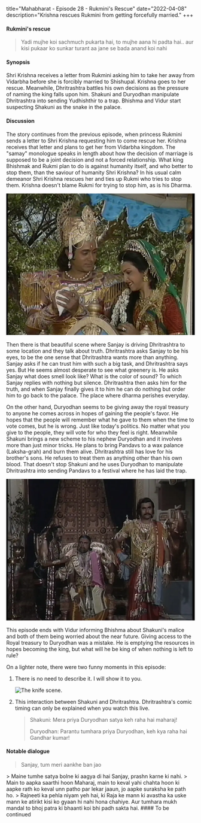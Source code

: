 title="Mahabharat - Episode 28 - Rukmini's Rescue"
date="2022-04-08"
description="Krishna rescues Rukmini from getting forcefully married."
+++ 
#### Rukmini's rescue
> Yadi mujhe koi sachmuch pukarta hai, to mujhe aana hi padta hai.. aur kisi pukaar ko sunkar turant aa jane se bada anand koi nahi

#### Synopsis 
Shri Krishna receives a letter from Rukmini asking him to take her away from
Vidarbha before she is forcibly married to Shishupal. Krishna goes to her
rescue. Meanwhile, Dhritrashtra battles his own decisions as the pressure of
naming the king falls upon him. Shakuni and Duryodhan manipulate Dhritrashtra
into sending Yudhishthir to a trap. Bhishma and Vidur start suspecting Shakuni
as the snake in the palace.

#### Discussion 
The story continues from the previous episode, when princess Rukmini sends a
letter to Shri Krishna requesting him to come rescue her. Krishna receives that
letter and plans to get her from Vidarbha kingdom. The "samay" monologue speaks
in length about how the decision of marriage is supposed to be a joint decision
and not a forced relationship. What king Bhishmak and Rukmi plan to do is
against humanity itself, and who better to stop them, than the saviour of
humanity Shri Krishna? In his usual calm demeanor Shri Krishna rescues her and
ties up Rukmi who tries to stop them. Krishna doesn't blame Rukmi for trying to
stop him, as is his Dharma.

![Krishna Rescues Rukmini](/static/images/mahabharat/ep_28_1.webp)

Then there is that beautiful scene where Sanjay is driving Dhritrashtra to some
location and they talk about truth. Dhritrashtra asks Sanjay to be his eyes, to
be the one sense that Dhritrashtra wants more than anything. Sanjay asks if he
can trust him with such a big task, and Dhritrashtra says yes. But He seems
almost desperate to see what greenery is. He asks Sanjay what does smell look
like? What is the color of sound? To which Sanjay replies with nothing but
silence. Dhritrashtra then asks him for the truth, and when Sanjay finally
gives it to him he can do nothing but order him to go back to the palace. The
place where dharma perishes everyday.

On the other hand, Duryodhan seems to be giving away the royal treasury to
anyone he comes across in hopes of gaining the people's favor. He hopes that
the people will remember what he gave to them when the time to vote comes, but
he is wrong. Just like today's politics. No matter what you give to the people,
they will vote for who they feel is right. Meanwhile Shakuni brings a new
scheme to his nephew Duryodhan and it involves more than just minor tricks. He
plans to bring Pandavs to a wax palance (Laksha-grah) and burn them alive.
Dhritrashtra still has love for his brother's sons. He refuses to treat them as
anything other than his own blood. That doesn't stop Shakuni and he uses
Duryodhan to manipulate Dhritrashtra into sending Pandavs to a festival where
he has laid the trap. 

![Shakuni and Duryodhan manipulate Dhritrashtra](/static/images/mahabharat/ep_28_2.webp)

This episode ends with Vidur informing Bhishma about Shakuni's malice and both
of them being worried about the near future. Giving access to the Royal
treasury to Duryodhan was a mistake. He is emptying the resources in hopes
becoming the king, but what will he be king of when nothing is left to rule?

On a lighter note, there were two funny moments in this episode: 

1. There is no need to describe it. I will show it to you.

	![The knife scene.](/static/images/mahabharat/ep_28_dhritrashtra.gif)

2. This interaction between Shakuni and Dhritrashtra. Dhritrashtra's comic timing can only be explained when you watch this live.

	> Shakuni: Mera priya Duryodhan satya keh raha hai maharaj!
	>
	> Duryodhan: Parantu tumhara priya Duryodhan, keh kya raha hai Gandhar kumar!

#### Notable dialogue
> Sanjay, tum meri aankhe ban jao
<!------!>
> Maine tumhe satya bolne ki aagya di hai Sanjay, prashn karne ki nahi.

<!------!>
> Main to aapka saarthi hoon Maharaj, main to keval yahi chahta hoon ki aapke rath ko keval unn patho par lekar jaaun, jo aapke suraksha ke path ho.

<!------!>
> Rajneeti ka pehla niyam yeh hai, ki Raja ke mann ki avastha ka uske mann ke atirikt kisi ko gyaan hi nahi hona chahiye. Aur tumhara mukh mandal to bhoj patra ki bhaanti koi bhi padh sakta hai.

<!------!>


#### To be continued
